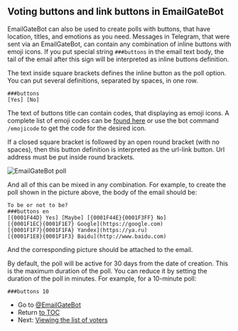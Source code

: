 ## Voting buttons and link buttons in EmailGateBot

EmailGateBot can also be used to create polls with buttons, that have location, titles, and emotions as you need.
Messages in Telegram, that were sent via an EmailGateBot, can contain any combination of inline buttons with emoji icons.
If you put special string `###buttons` in the email text body, the tail of the email after this sign will be interpreted as inline buttons definition.

The text inside square brackets defines the inline button as the poll option.
You can put several definitions, separated by spaces, in one row.

```
###buttons
[Yes] [No]
```

The text of buttons title can contain codes, that displaying as emoji icons.
A complete list of emoji codes can be [found here](http://www.unicode.org/emoji/charts/full-emoji-list.html)
or use the bot command `/emojicode` to get the code for the desired icon.

If a closed square bracket is followed by an open round bracket (with no spaces), then this button definition is interpreted as the url-link button.
Url address must be put inside round brackets.

![EmailGateBot poll](img/poll.jpeg)

And all of this can be mixed in any combination.
For example, to create the poll shown in the picture above, the body of the email should be:

```
To be or not to be?
###buttons en
[{0001F44D} Yes] [Maybe] [{0001F44E}{0001F3FF} No]
[{0001F1EC}{0001F1E7} Google](https://google.com)
[{0001F1F7}{0001F1FA} Yandex](https://ya.ru)
[{0001F1E8}{0001F1F3} Baidu](http://www.baidu.com)
```

And the corresponding picture should be attached to the email.

By default, the poll will be active for 30 days from the date of creation.
This is the maximum duration of the poll.
You can reduce it by setting the duration of the poll in minutes.
For example, for a 10-minute poll:

```
###buttons 10
```

- Go to [@EmailGateBot](http://t.me/EmailGateBot?start=utm_KDaxQG000_github-en-buttons)
- Return [to TOC](guide.md)
- Next: [Viewing the list of voters](view_voters.md)
